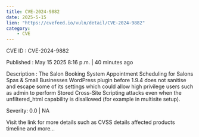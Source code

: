 ```yaml
---
title: CVE-2024-9882
date: 2025-5-15
lien: "https://cvefeed.io/vuln/detail/CVE-2024-9882"
category:
    - CVE
---
```


CVE ID : CVE-2024-9882

Published :  May 15
2025
8:16 p.m. | 40 minutes ago

Description : The Salon Booking System
Appointment Scheduling for Salons
Spas & Small Businesses WordPress plugin before 1.9.4 does not sanitise and escape some of its settings
which could allow high privilege users such as admin to perform Stored Cross-Site Scripting attacks even when the unfiltered_html capability is disallowed (for example in multisite setup).

Severity: 0.0 | NA

Visit the link for more details
such as CVSS details
affected products
timeline
and more...
